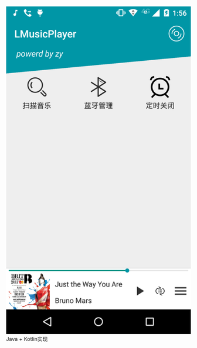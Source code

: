 ![image](https://raw.githubusercontent.com/Sole2016/LocalMusic/master/screenshots/home2.png)
Java + Kotlin实现